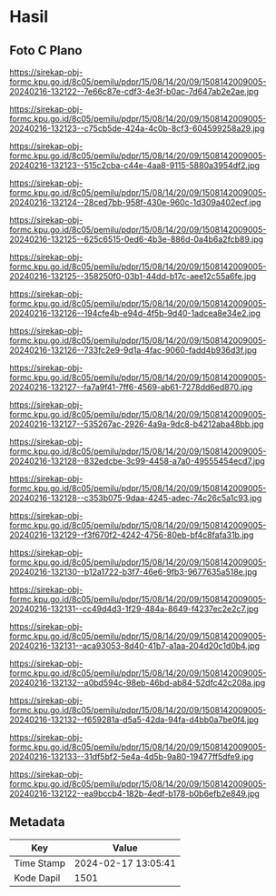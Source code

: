 # Hasil

## Foto C Plano

https://sirekap-obj-formc.kpu.go.id/8c05/pemilu/pdpr/15/08/14/20/09/1508142009005-20240216-132122--7e66c87e-cdf3-4e3f-b0ac-7d647ab2e2ae.jpg

https://sirekap-obj-formc.kpu.go.id/8c05/pemilu/pdpr/15/08/14/20/09/1508142009005-20240216-132123--c75cb5de-424a-4c0b-8cf3-604599258a29.jpg

https://sirekap-obj-formc.kpu.go.id/8c05/pemilu/pdpr/15/08/14/20/09/1508142009005-20240216-132123--515c2cba-c44e-4aa8-9115-5880a3954df2.jpg

https://sirekap-obj-formc.kpu.go.id/8c05/pemilu/pdpr/15/08/14/20/09/1508142009005-20240216-132124--28ced7bb-958f-430e-960c-1d309a402ecf.jpg

https://sirekap-obj-formc.kpu.go.id/8c05/pemilu/pdpr/15/08/14/20/09/1508142009005-20240216-132125--625c6515-0ed6-4b3e-886d-0a4b6a2fcb89.jpg

https://sirekap-obj-formc.kpu.go.id/8c05/pemilu/pdpr/15/08/14/20/09/1508142009005-20240216-132125--358250f0-03b1-44dd-b17c-aee12c55a6fe.jpg

https://sirekap-obj-formc.kpu.go.id/8c05/pemilu/pdpr/15/08/14/20/09/1508142009005-20240216-132126--194cfe4b-e94d-4f5b-9d40-1adcea8e34e2.jpg

https://sirekap-obj-formc.kpu.go.id/8c05/pemilu/pdpr/15/08/14/20/09/1508142009005-20240216-132126--733fc2e9-9d1a-4fac-9060-fadd4b936d3f.jpg

https://sirekap-obj-formc.kpu.go.id/8c05/pemilu/pdpr/15/08/14/20/09/1508142009005-20240216-132127--fa7a9f41-7ff6-4569-ab61-7278dd6ed870.jpg

https://sirekap-obj-formc.kpu.go.id/8c05/pemilu/pdpr/15/08/14/20/09/1508142009005-20240216-132127--535267ac-2926-4a9a-9dc8-b4212aba48bb.jpg

https://sirekap-obj-formc.kpu.go.id/8c05/pemilu/pdpr/15/08/14/20/09/1508142009005-20240216-132128--832edcbe-3c99-4458-a7a0-49555454ecd7.jpg

https://sirekap-obj-formc.kpu.go.id/8c05/pemilu/pdpr/15/08/14/20/09/1508142009005-20240216-132128--c353b075-9daa-4245-adec-74c26c5a1c93.jpg

https://sirekap-obj-formc.kpu.go.id/8c05/pemilu/pdpr/15/08/14/20/09/1508142009005-20240216-132129--f3f670f2-4242-4756-80eb-bf4c8fafa31b.jpg

https://sirekap-obj-formc.kpu.go.id/8c05/pemilu/pdpr/15/08/14/20/09/1508142009005-20240216-132130--b12a1722-b3f7-46e6-9fb3-9677635a518e.jpg

https://sirekap-obj-formc.kpu.go.id/8c05/pemilu/pdpr/15/08/14/20/09/1508142009005-20240216-132131--cc49d4d3-1f29-484a-8649-f4237ec2e2c7.jpg

https://sirekap-obj-formc.kpu.go.id/8c05/pemilu/pdpr/15/08/14/20/09/1508142009005-20240216-132131--aca93053-8d40-41b7-a1aa-204d20c1d0b4.jpg

https://sirekap-obj-formc.kpu.go.id/8c05/pemilu/pdpr/15/08/14/20/09/1508142009005-20240216-132132--a0bd594c-98eb-46bd-ab84-52dfc42c208a.jpg

https://sirekap-obj-formc.kpu.go.id/8c05/pemilu/pdpr/15/08/14/20/09/1508142009005-20240216-132132--f659281a-d5a5-42da-94fa-d4bb0a7be0f4.jpg

https://sirekap-obj-formc.kpu.go.id/8c05/pemilu/pdpr/15/08/14/20/09/1508142009005-20240216-132133--31df5bf2-5e4a-4d5b-9a80-19477ff5dfe9.jpg

https://sirekap-obj-formc.kpu.go.id/8c05/pemilu/pdpr/15/08/14/20/09/1508142009005-20240216-132122--ea9bccb4-182b-4edf-b178-b0b6efb2e849.jpg


## Metadata

| Key        | Value               |
| ---------- | ------------------- |
| Time Stamp | 2024-02-17 13:05:41 |
| Kode Dapil | 1501                |



